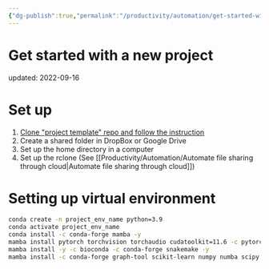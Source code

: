 ```yaml
---
{"dg-publish":true,"permalink":"/productivity/automation/get-started-with-a-new-project/","dgPassFrontmatter":true}
---
```



# Get started with a new project
updated: 2022-09-16


# Set up 
1. [Clone "project template" repo and follow the instruction](https://github.com/skojaku/project-template)
2. Create a shared folder in DropBox or Google Drive
3. Set up the home directory in a computer 
4. Set up the rclone (See [[Productivity/Automation/Automate file sharing through cloud\|Automate file sharing through cloud]])

# Setting up virtual environment 

```bash
conda create -n project_env_name python=3.9
conda activate project_env_name
conda install -c conda-forge mamba -y
mamba install pytorch torchvision torchaudio cudatoolkit=11.6 -c pytorch -c conda-forge -y
mamba install -y -c bioconda -c conda-forge snakemake -y
mamba install -c conda-forge graph-tool scikit-learn numpy numba scipy pandas networkx seaborn matplotlib gensim ipykernel tqdm black -y
```